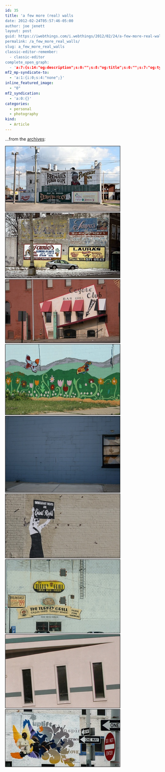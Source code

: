 ```yaml
---
id: 35
title: 'a few more (real) walls
date: 2012-02-24T05:57:46-05:00
author: joe jenett
layout: post
guid: https://iwebthings.com/i.webthings/2012/02/24/a-few-more-real-walls/
permalink: /a_few_more_real_walls/
slug: a_few_more_real_walls
classic-editor-remember:
  - classic-editor
complete_open_graph:
  - 'a:7:{s:14:"og:description";s:0:"";s:8:"og:title";s:0:"";s:7:"og:type";s:0:"";s:12:"twitter:card";s:7:"summary";s:15:"twitter:creator";s:0:"";s:19:"twitter:description";s:0:"";s:8:"og:image";s:0:"";}'
mf2_mp-syndicate-to:
  - 'a:1:{i:0;s:4:"none";}'
inline_featured_image:
  - "0"
mf2_syndication:
  - 'a:0:{}'
categories:
  - personal
  - photography
kind:
  - Article
---
```

&#8230;from the [archives](http://www.jenett.org/photo/?p=walls/):

<img style="border: none;" src="/images/accept_no_imitations_375.jpg" alt="accept no imitations" /> 

<img style="border: none;" src="/images/beauty_mart_375.jpg" alt="beauty mart" /> 

<img style="border: none;" src="/images/coyote_club_375.jpg" alt="coyote club" /> 

<img style="border: none;" src="/images/for_the_better_375.jpg" alt="for the better" /> 

<img style="border: none;" src="/images/in_the_blues_375.jpg" alt="in the blues" /> 

<img style="border: none;" src="/images/rights_375.jpg" alt="rights" /> 

<img style="border: none;" src="/images/the_turkey_grill_375.jpg" alt="the turkey grill" /> 

<img style="border: none;" src="/images/three_lines_375.jpg" alt="three lines" /> 

<img style="border: none;" src="/images/uplift_375.jpg" alt="uplift" />
